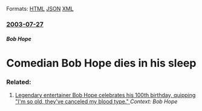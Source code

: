 
Formats: [HTML](/news/2003/07/27/comedian-bob-hope-dies-in-his-sleep.html)  [JSON](/news/2003/07/27/comedian-bob-hope-dies-in-his-sleep.json)  [XML](/news/2003/07/27/comedian-bob-hope-dies-in-his-sleep.xml)  

### [2003-07-27](/news/2003/07/27/index.md)

##### Bob Hope
#  Comedian Bob Hope dies in his sleep




### Related:

1. [ Legendary entertainer Bob Hope celebrates his 100th birthday, quipping "I'm so old, they've canceled my blood type." ](/news/2003/05/29/legendary-entertainer-bob-hope-celebrates-his-100th-birthday-quipping-i-m-so-old-they-ve-canceled-my-blood-type.md) _Context: Bob Hope_
